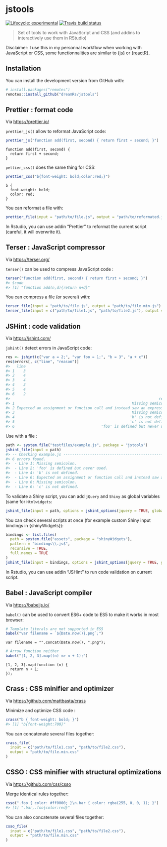 
<!-- README.md is generated from README.Rmd. Please edit that file -->

# jstools

<!-- badges: start -->

[![Lifecycle:
experimental](https://img.shields.io/badge/lifecycle-experimental-orange.svg)](https://www.tidyverse.org/lifecycle/#experimental)
[![Travis build
status](https://travis-ci.org/dreamRs/jstools.svg?branch=master)](https://travis-ci.org/dreamRs/jstools)
<!-- badges: end -->

> Set of tools to work with JavaScript and CSS (and addins to
> interactively use them in RStudio)

Disclaimer: I use this in my personnal workflow when working with
JavaScript or CSS, some functionnalities are similar to
[{js}](https://github.com/jeroen/js) or
[{reactR}](https://github.com/react-R/reactR).

## Installation

You can install the development version from GitHub with:

``` r
# install.packages("remotes")
remotes::install_github("dreamRs/jstools")
```

## Prettier : format code

Via <https://prettier.io/>

`prettier_js()` allow to reformat JavaScript code:

``` r
prettier_js("function add(first, second) { return first + second; }")
```

    function add(first, second) {
      return first + second;
    }

`pettier_css()` does the same thing for CSS:

``` r
prettier_css("b{font-weight: bold;color:red;}")
```

    b {
      font-weight: bold;
      color: red;
    }

You can reformat a file with:

``` r
prettier_file(input = "path/to/file.js", output = "path/to/reformated.js")
```

In Rstudio, you can use addin “Prettier” to reformat the current script
(careful, it will overwrite it).

## Terser : JavaScript compressor

Via <https://terser.org/>

`terser()` can be used to compress JavaScript code :

``` r
terser("function add(first, second) { return first + second; }")
#> $code
#> [1] "function add(n,d){return n+d}"
```

You can compress a file (or several) with:

``` r
terser_file(input = "path/to/file.js", output = "path/to/file.min.js")
terser_file(input = c("path/to/file1.js", "path/to/file2.js"), output = "path/to/file.min.js")
```

## JSHint : code validation

Via <https://jshint.com/>

`jshint()` detect errors in JavaScript code:

``` r
res <- jshint(c("var a = 2;", "var foo = 1;", "b = 3", "a + c"))
res$errors[, c("line", "reason")]
#>   line
#> 1    3
#> 2    4
#> 3    4
#> 4    3
#> 5    4
#> 6    2
#>                                                                   reason
#> 1                                                     Missing semicolon.
#> 2 Expected an assignment or function call and instead saw an expression.
#> 3                                                     Missing semicolon.
#> 4                                                    'b' is not defined.
#> 5                                                    'c' is not defined.
#> 6                                       'foo' is defined but never used.
```

Use with a file :

``` r
path <- system.file("testfiles/example.js", package = "jstools")
jshint_file(input = path)
#> -- Checking example.js --------------------------------------------------------- 
#> 6 errors found. 
#>  - Line 1: Missing semicolon. 
#>  - Line 2: 'foo' is defined but never used. 
#>  - Line 4: 'b' is not defined. 
#>  - Line 6: Expected an assignment or function call and instead saw an expression. 
#>  - Line 6: Missing semicolon. 
#>  - Line 6: 'c' is not defined.
```

To validate a Shiny script, you can add `jQuery` and `Shiny` as global
variables (same for `Htmlwidgets`:

``` r
jshint_file(input = path, options = jshint_options(jquery = TRUE, globals = list("Shiny")))
```

You can check several scripts at once (for example custom Shiny input
bindings in {shinyWidgets}):

``` r
bindings <- list.files(
  path = system.file("assets", package = "shinyWidgets"), 
  pattern = "bindings\\.js$",
  recursive = TRUE, 
  full.names = TRUE
)
jshint_file(input = bindings, options = jshint_options(jquery = TRUE, globals = list("Shiny")))
```

In Rstudio, you can use addin “JSHint” to run code validation on current
script.

## Babel : JavaScript compiler

Via <https://babeljs.io/>

`babel()` can be used to convert ES6+ code to ES5 to make it works in
most browser:

``` r
# Template literals are not supported in ES5
babel("var filename = `${Date.now()}.png`;")
```

    var filename = "".concat(Date.now(), ".png");

``` r
# Arrow function neither
babel("[1, 2, 3].map((n) => n + 1);")
```

    [1, 2, 3].map(function (n) {
      return n + 1;
    });

## Crass : CSS minifier and optimizer

Via <https://github.com/mattbasta/crass>

Minimize and optimize CSS code :

``` r
crass("b { font-weight: bold; }")
#> [1] "b{font-weight:700}"
```

You can concatenate several files together:

``` r
crass_file(
  input = c("path/to/file1.css", "path/to/file2.css"), 
  output = "path/to/file.min.css"
)
```

## CSSO : CSS minifier with structural optimizations

Via <https://github.com/css/csso>

Merge identical rules together:

``` r
csso(".foo { color: #ff0000; }\n.bar { color: rgba(255, 0, 0, 1); }")
#> [1] ".bar,.foo{color:red}"
```

You can also concatenate several files together:

``` r
csso_file(
  input = c("path/to/file1.css", "path/to/file2.css"), 
  output = "path/to/file.min.css"
)
```
